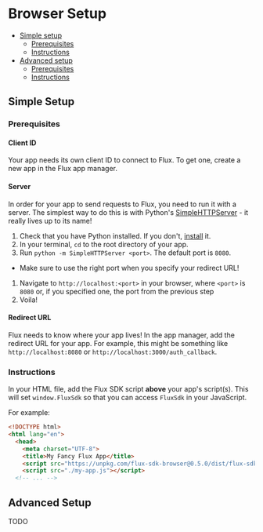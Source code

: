 # Browser Setup

* [Simple setup](./BrowserSetup.md#simple-setup)
  * [Prerequisites](./BrowserSetup.md#simple-prerequisites)
  * [Instructions](./BrowserSetup.md#simple-instructions)
* [Advanced setup](./BrowserSetup.md#simple-setup)
  * [Prerequisites](./BrowserSetup.md#simple-prerequisites)
  * [Instructions](./BrowserSetup.md#simple-instructions)

## <a id="simple-setup"></a>Simple Setup

### <a id="simple-prerequisites"></a>Prerequisites

#### <a id="client-id">Client ID

Your app needs its own client ID to connect to Flux. To get one, create a new
app in the Flux app manager.
<!--TODO: link to app manager-->

#### <a id="server">Server

In order for your app to send requests to Flux, you need to run it with a
server. The simplest way to do this is with Python's
[SimpleHTTPServer](https://docs.python.org/2/library/simplehttpserver.html) -
it really lives up to its name!

1. Check that you have Python installed. If you don't,
[install](https://www.python.org/downloads/) it.
1. In your terminal, `cd` to the root directory of your app.
1. Run `python -m SimpleHTTPServer <port>`. The default port is `8080`.
  * Make sure to use the right port when you specify your redirect URL!
1. Navigate to `http://localhost:<port>` in your browser, where `<port>` is
`8080` or, if you specified one, the port from the previous step
1. Voila!

#### <a id="redirect-url">Redirect URL

Flux needs to know where your app lives! In the app manager, add the redirect
URL for your app. For example, this might be something like
`http://localhost:8080` or `http://localhost:3000/auth_callback`.

<!--TODO: link to app manager-->

### <a id="simple-instructions"></a>Instructions

In your HTML file, add the Flux SDK script **above** your app's script(s). This
will set `window.FluxSdk` so that you can access `FluxSdk` in your JavaScript.

For example:

```html
<!DOCTYPE html>
<html lang="en">
  <head>
    <meta charset="UTF-8">
    <title>My Fancy Flux App</title>
    <script src="https://unpkg.com/flux-sdk-browser@0.5.0/dist/flux-sdk-min.js"></script>
    <script src="./my-app.js"></script>
  <!-- ... -->
```

## <a id="advanced-setup"></a> Advanced Setup

TODO
